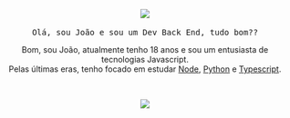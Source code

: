 <p align="center">
  <img src="https://media1.tenor.com/images/e90e6ced05e7e96a17cf66866b4031cd/tenor.gif?itemid=16368928">
   <br><br>
  <samp>
    Olá, sou João e sou um Dev Back End, tudo bom??
  </samp>
  
</p>


<p align="center" style="text-align: center;">
Bom, sou João, atualmente tenho 18 anos e sou um entusiasta de tecnologias Javascript.<br>
Pelas últimas eras, tenho focado em estudar <a href="https://nodejs.org/en/">Node</a>, <a href="https://www.python.org/">Python</a> e <a href="https://www.typescriptlang.org/">Typescript</a>.
</p>

<br>
<p align="center">
<img src="https://github-readme-stats.vercel.app/api?username=joaonoliveira4&show_icons=true&theme=dark"/>
</p>
<br>
